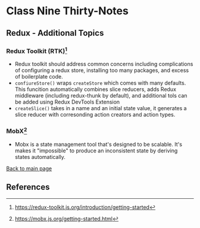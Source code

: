 # Class Nine Thirty-Notes

## Redux - Additional Topics

### Redux Toolkit (RTK)[^1]

- Redux toolkit should address common concerns including complications of configuring a redux store, installing too many packages, and excess of boilerplate code.
- `confiureStore()` wraps `createStore` which comes with many defaults. This funcition automatically combines slice reducers, adds Redux middleware (including redux-thunk by default), and additional tols can be added using Redux DevTools Extension
- `createSlice()` takes in a name and an initial state value, it generates a slice reducer with corresonding action creators and action types.

### MobX[^2]

- Mobx is a state management tool that's designed to be scalable. It's makes it "impossible" to produce an inconsistent state by deriving states automatically.


 [Back to main page](https://mirandalu2020.github.io/reading-notes/)

## References

[^1]:https://redux-toolkit.js.org/introduction/getting-started
[^2]:https://mobx.js.org/getting-started.html